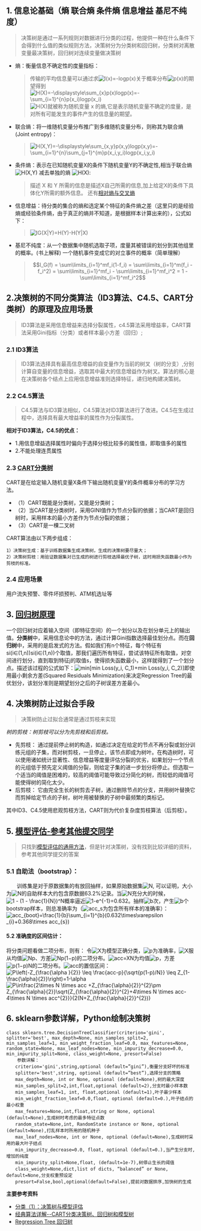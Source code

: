 ## 1. 信息论基础（熵 联合熵 条件熵 信息增益 基尼不纯度）

> 决策树是通过一系列规则对数据进行分类的过程，他提供一种在什么条件下会得到什么值的类似规则方法，决策树分为分类树和回归树，分类树对离散变量最决策树，回归树对连续变量做决策树

- 熵：衡量信息不确定性的度量指标：

  > 传输的平均信息量可以通过求![$I(x)=-logp(x)$](https://render.githubusercontent.com/render/math?math=I%28x%29%3D-logp%28x%29&mode=inline)关于概率分布![$p(x)$](https://render.githubusercontent.com/render/math?math=p%28x%29&mode=inline)的期望得到![$$H(X)=-\displaystyle\sum_{x}p(x)logp(x)=-\sum_{i=1}^{n}p(x_i)logp(x_i)$$](https://render.githubusercontent.com/render/math?math=H%28X%29%3D-%5Cdisplaystyle%5Csum_%7Bx%7Dp%28x%29logp%28x%29%3D-%5Csum_%7Bi%3D1%7D%5E%7Bn%7Dp%28x_i%29logp%28x_i%29&mode=display)
  > ![$H(X)$](https://render.githubusercontent.com/render/math?math=H%28X%29&mode=inline)就被称为随机变量 x 的熵,它是表示随机变量不确定的度量，是对所有可能发生的事件产生的信息量的期望。

- 联合熵：将一维随机变量分布推广到多维随机变量分布，则称其为联合熵 (Joint entropy)：

  > ![$$H(X,Y)=-\displaystyle\sum_{x,y}p(x,y)logp(x,y)=-\sum_{i=1}^{n}\sum_{j=1}^{m}p(x_i,y_i)logp(x_i,y_i)$$](https://render.githubusercontent.com/render/math?math=H%28X%2CY%29%3D-%5Cdisplaystyle%5Csum_%7Bx%2Cy%7Dp%28x%2Cy%29logp%28x%2Cy%29%3D-%5Csum_%7Bi%3D1%7D%5E%7Bn%7D%5Csum_%7Bj%3D1%7D%5E%7Bm%7Dp%28x_i%2Cy_i%29logp%28x_i%2Cy_i%29&mode=display)

- 条件熵：表示在已知随机变量X的条件下随机变量Y的不确定性,相当于联合熵 ![$H(X,Y)$](https://render.githubusercontent.com/render/math?math=H%28X%2CY%29&mode=inline) 减去单独的熵 ![$H(X)$](https://render.githubusercontent.com/render/math?math=H%28X%29&mode=inline):

  > 
  >
  > 
  > 描述 X 和 Y 所需的信息是描述X自己所需的信息,加上给定X的条件下具体化Y所需的额外信息。 还有[相对熵与交叉熵](https://www.cnblogs.com/kyrieng/p/8694705.html)

- 信息增益：待分类的集合的熵和选定某个特征的条件熵之差（这里只的是经验熵或经验条件熵，由于真正的熵并不知道，是根据样本计算出来的），公式如下：

  > ![$$IG(X|Y)=H(Y)-H(Y|X)$$](https://render.githubusercontent.com/render/math?math=IG%28X%7CY%29%3DH%28Y%29-H%28Y%7CX%29&mode=display)

- 基尼不纯度：从一个数据集中随机选取子项，度量其被错误的划分到其他组里的概率。(书上解释) 一个随机事件变成它的对立事件的概率（简单理解）

  > $$I_G(f) = \sum\limits_{i=1}^mf_i(1-f_i) = \sum\limits_{i=1}^m(f_i - f_i^2) = \sum\limits_{i=1}^mf_i - \sum\limits_{i=1}^mf_i^2 = 1 - \sum\limits_{i=1}^mf_i^2$$



## 2.决策树的不同分类算法（ID3算法、C4.5、CART分类树）的原理及应用场景

> ID3算法是采用信息增益来选择分裂属性，c4.5算法采用增益率，CART算法采用Gini指标（分类）或者样本最小方差（回归）;

### 2.1 ID3算法

> ID3算法选择具有最高信息增益的自变量作为当前的树叉（树的分支）,分别计算自变量的信息增益，选取其中最大的信息增益作为树叉。算法的核心是在决策树各个结点上应用信息增益准则选择特征，递归地构建决策树。

### 2.2 C4.5算法

> C4.5算法与ID3算法相似，C4.5算法对ID3算法进行了改进。C4.5在生成过程中，选择具有最大增益率的属性作为分裂属性。

**相对于ID3算法，C4.5的优点：**

- 1.用信息增益选择属性时偏向于选择分枝比较多的属性值，即取值多的属性
- 2.不能处理连贯属性

### 2.3 [CART分类树](https://www.cnblogs.com/yonghao/p/5135386.html)

CART是在给定输入随机变量X条件下输出随机变量Y的条件概率分布的学习方法。

- （1）CART既能是分类树，又能是分类树；
- （2）当CART是分类树时，采用GINI值作为节点分裂的依据；当CART是回归树时，采用样本的最小方差作为节点分裂的依据；
- （3）CART是一棵二叉树

CART算法由以下两步组成：

```
1）决策树生成：基于训练数据集生成决策树，生成的决策树要尽量大；
2）决策树剪枝：用验证数据集对已生成的树进行剪枝选择最优子树，这时用损失函数最小作为剪枝的标准。
```

### 2.4 应用场景

用户流失预警、零件坏损预判、ATM机选址等



## 3. [回归树原理](https://www.baidu.com/link?url=4wJm4EZ59XwviqFsIKUrybNQ4tGSJkJPMvOakt4dneQ2dOf_PnqXee7JAlkhJwWmFhILCsFwF6kpSnz-G3skvK&wd=&eqid=cdf36e980007472a000000025c7e575f)

一个回归树对应着输入空间（即特征空间）的一个划分以及在划分单元上的输出值。**分类树**中，采用信息论中的方法，通过计算Gini指数选择最佳划分点。而在**回归树**中，采用的是启发式的方法。假如我们有n个特征，每个特征有si(i∈(1,n))si(i∈(1,n))个取值，那我们遍历所有特征，尝试该特征所有取值，对空间进行划分，直到取到特征j的取值s，使得损失函数最小，这样就得到了一个划分点。描述该过程的公式如下：![$$min[min Loss(y_i, C_1)+min Loss(y_i, C_2)]$$](https://render.githubusercontent.com/render/math?math=min%5Bmin%20Loss%28y_i%2C%20C_1%29%2Bmin%20Loss%28y_i%2C%20C_2%29%5D&mode=display)即使用最小剩余方差(Squared Residuals Minimization)来决定Regression Tree的最优划分，该划分准则是期望划分之后的子树误差方差最小。



## 4. 决策树防止过拟合手段

> 决策树防止过拟合通常是通过剪枝来实现

*树的剪枝：树剪枝可以分为先剪枝和后剪枝。*

- 先剪枝： 通过提前停止树的构造，如通过决定在给定的节点不再分裂或划分训练元组的子集，而对树剪枝，一旦停止，该节点即成为树叶。在构造树时，可以使用诸如统计显著性、信息增益等度量评估分裂的优劣，如果划分一个节点的元组低于预先定义阈值的分裂，则给定子集的进一步划分将停止。但选取一个适当的阈值是困难的，较高的阈值可能导致过分简化的树，而较低的阈值可能使得树的简化太少。
- 后剪枝： 它由完全生长的树剪去子树，通过删除节点的分支，并用树叶替换它而剪掉给定节点的子树，树叶用被替换的子树中最频繁的类标记。

其中ID3、C4.5使用悲观剪枝方法，CART则为代价复杂度剪枝算法（后剪枝）。



## 5. [模型评估-参考其他提交同学](https://www.cnblogs.com/burton/p/10472387.html)

> 只找到[模型评估的通用方法](https://blog.csdn.net/howhigh/article/details/73928627)，但是针对决策树，没有找到比较详细的资料，参考其他同学提交的答案

### 5.1 自助法（bootstrap）：

　　训练集是对于原数据集的有放回抽样，如果原始数据集![$N$](https://render.githubusercontent.com/render/math?math=N&mode=inline), 可以证明，大小为![$N$](https://render.githubusercontent.com/render/math?math=N&mode=inline)的自助样本大约包含原数据63.2%记录。当![$N$](https://render.githubusercontent.com/render/math?math=N&mode=inline)充分大的时候，![$1 - (1 - \frac{1}{N})^N$](https://render.githubusercontent.com/render/math?math=1%20-%20%281%20-%20%5Cfrac%7B1%7D%7BN%7D%29%5EN&mode=inline)概率逼近![$1-e^{-1}=0.632$](https://render.githubusercontent.com/render/math?math=1-e%5E%7B-1%7D%3D0.632&mode=inline)。抽样![$b$](https://render.githubusercontent.com/render/math?math=b&mode=inline)次，产生![$b$](https://render.githubusercontent.com/render/math?math=b&mode=inline)个bootstrap样本，则总准确率为（![$acc_s$](https://render.githubusercontent.com/render/math?math=acc_s&mode=inline)为包含所有样本的准确率）：![$$acc_{boot}=\frac{1}{b}\sum_{i=1}^{b}(0.632\times\varepsilon _{i}+0.368\times acc_{s})$$](https://render.githubusercontent.com/render/math?math=acc_%7Bboot%7D%3D%5Cfrac%7B1%7D%7Bb%7D%5Csum_%7Bi%3D1%7D%5E%7Bb%7D%280.632%5Ctimes%5Cvarepsilon%20_%7Bi%7D%2B0.368%5Ctimes%20acc_%7Bs%7D%29&mode=display)

#### 5.2 准确度的区间估计：

将分类问题看做二项分布，则有：
令![$X$](https://render.githubusercontent.com/render/math?math=X&mode=inline)为模型正确分类，![$p$](https://render.githubusercontent.com/render/math?math=p&mode=inline)为准确率，![$X$](https://render.githubusercontent.com/render/math?math=X&mode=inline)服从均值![$Np$](https://render.githubusercontent.com/render/math?math=Np&mode=inline)、方差![$Np(1−p)$](https://render.githubusercontent.com/render/math?math=Np%281%E2%88%92p%29&mode=inline)的二项分布。![$acc=XN$](https://render.githubusercontent.com/render/math?math=acc%3DXN&mode=inline)为均值![$p$](https://render.githubusercontent.com/render/math?math=p&mode=inline)，方差![$p(1−p)N$](https://render.githubusercontent.com/render/math?math=p%281%E2%88%92p%29N&mode=inline)的二项分布。![$acc$](https://render.githubusercontent.com/render/math?math=acc&mode=inline)的置信区间：![$$P\left(-Z_{\frac{\alpha }{2}} \leq \frac{acc-p}{\sqrt{p(1-p)/N}} \leq Z_{1-\frac{\alpha}{2}}\right)=1-\alpha$$](https://render.githubusercontent.com/render/math?math=P%5Cleft%28-Z_%7B%5Cfrac%7B%5Calpha%20%7D%7B2%7D%7D%20%5Cleq%20%5Cfrac%7Bacc-p%7D%7B%5Csqrt%7Bp%281-p%29%2FN%7D%7D%20%5Cleq%20Z_%7B1-%5Cfrac%7B%5Calpha%7D%7B2%7D%7D%5Cright%29%3D1-%5Calpha&mode=display)![$$P\in\frac{2\times N \times acc +Z_{\frac{\alpha}{2}}^{2}\pm Z_{\frac{\alpha}{2}}\sqrt{Z_{\frac{\alpha}{2}}^{2}+4\times N \times acc-4\times N \times acc^{2}}}{2(N+Z_{\frac{\alpha}{2}}^{2})}$$](https://render.githubusercontent.com/render/math?math=P%5Cin%5Cfrac%7B2%5Ctimes%20N%20%5Ctimes%20acc%20%2BZ_%7B%5Cfrac%7B%5Calpha%7D%7B2%7D%7D%5E%7B2%7D%5Cpm%20Z_%7B%5Cfrac%7B%5Calpha%7D%7B2%7D%7D%5Csqrt%7BZ_%7B%5Cfrac%7B%5Calpha%7D%7B2%7D%7D%5E%7B2%7D%2B4%5Ctimes%20N%20%5Ctimes%20acc-4%5Ctimes%20N%20%5Ctimes%20acc%5E%7B2%7D%7D%7D%7B2%28N%2BZ_%7B%5Cfrac%7B%5Calpha%7D%7B2%7D%7D%5E%7B2%7D%29%7D&mode=display)



## 6. sklearn参数详解，Python绘制决策树

```
class sklearn.tree.DecisionTreeClassifier(criterion='gini', splitter='best', max_depth=None, min_samples_split=2, min_samples_leaf=1, min_weight_fraction_leaf=0.0, max_features=None, random_state=None, max_leaf_nodes=None, min_impurity_decrease=0.0, min_impurity_split=None, class_weight=None, presort=False)
    参数详解：
　　criterion='gini',string,optional (default=”gini”),衡量分支好坏的标准
　　splitter='best',string, optional (default=”best”),选择分支的策略
　　max_depth=None, int or None, optional (default=None),树的最大深度
　　min_samples_split=2,int,float,optional (default=2),分支时最小样本数
　　min_samples_leaf=1, int, float,optional (default=1),叶子最少样本
　　min_weight_fraction_leaf=0.0,float, optional (default=0.),叶子结点的最小权重
　　max_features=None,int,float,string or None, optional (default=None),生成树时考虑的最多特征点数
　　random_state=None,int, RandomState instance or None, optional (default=None),打乱样本时所用的随机种子
　　max_leaf_nodes=None, int or None, optional (default=None),生成树时采用的最大叶子结点
　　min_impurity_decrease=0.0, float, optional (default=0.),当产生分支时,增加的纯度
　　min_impurity_split=None,float, (default=1e-7),树停止生长的阈值
　　class_weight=None,dict,list of dicts, “balanced” or None, default=None,分支权重预设定
　　presort=False,bool,optional(default=False),提前对数据排序,加快树的生成
```

**主要参考资料**

- [分类（1）：决策树与模型评估](https://blog.csdn.net/longgb123/article/details/52972604)
- [经典算法详解--CART分类决策树、回归树和模型树](https://www.baidu.com/link?url=4wJm4EZ59XwviqFsIKUrybNQ4tGSJkJPMvOakt4dneQ2dOf_PnqXee7JAlkhJwWmFhILCsFwF6kpSnz-G3skvK&wd=&eqid=cdf36e980007472a000000025c7e575f)
- [Regression Tree 回归树](https://blog.csdn.net/weixin_40604987/article/details/79296427)